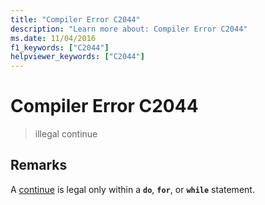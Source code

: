 ```yaml
---
title: "Compiler Error C2044"
description: "Learn more about: Compiler Error C2044"
ms.date: 11/04/2016
f1_keywords: ["C2044"]
helpviewer_keywords: ["C2044"]
---
```

# Compiler Error C2044

> illegal continue

## Remarks

A [continue](../../cpp/continue-statement-cpp.md) is legal only within a **`do`**, **`for`**, or **`while`** statement.
